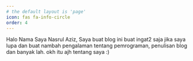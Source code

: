 ```yaml
---
# the default layout is 'page'
icon: fas fa-info-circle
order: 4
---
```


Halo Nama Saya Nasrul Aziz, Saya buat blog ini buat ingat2 saja jika saya lupa
dan buat nambah pengalaman tentang pemrograman, penulisan blog dan banyak lah. okh itu ajh tentang saya :)
